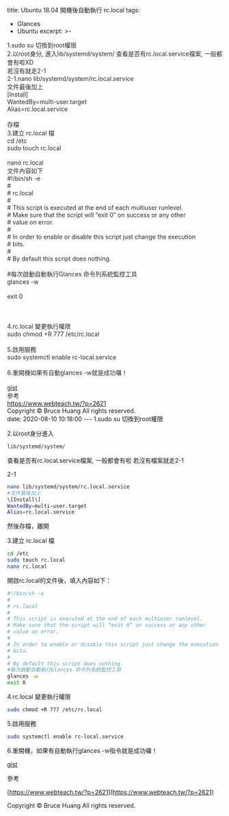 title: Ubuntu 18.04 開機後自動執行 rc.local
tags:
  - Glances
  - Ubuntu
excerpt: >-
  <div><span face="" style="color: #24292e;"><span style="background-color:
  white; font-size: 14px;">1.sudo su 切換到root權限</span></span></div><div><span
  face="" style="color: #24292e;"><span style="background-color: white;
  font-size: 14px;">2.以root身分, 進入lib/systemd/system/ 查看是否有rc.local.service檔案,
  一般都會有啦XD</span></span></div><div><span face="" style="color: #24292e;"><span
  style="background-color: white; font-size:
  14px;">若沒有就走2-1</span></span></div><div><span face="" style="color:
  #24292e;"><span style="background-color: white; font-size: 14px;">2-1.nano
  lib/systemd/system/rc.local.service</span></span></div><div><span face=""
  style="color: #24292e;"><span style="background-color: white; font-size:
  14px;">文件最後加上</span></span></div><div><span face="" style="color:
  #24292e;"><span style="background-color: white; font-size:
  14px;">[Install]</span></span></div><div><span face="" style="color:
  #24292e;"><span style="background-color: white; font-size:
  14px;">WantedBy=multi-user.target</span></span></div><div><span face=""
  style="color: #24292e;"><span style="background-color: white; font-size:
  14px;">Alias=rc.local.service</span></span></div><div><span face=""
  style="color: #24292e;"><span style="background-color: white; font-size:
  14px;"><br /></span></span></div><div><span face="" style="color:
  #24292e;"><span style="background-color: white; font-size:
  14px;">存檔</span></span></div><div><span face="" style="color: #24292e;"><span
  style="background-color: white; font-size: 14px;">3.建立 rc.local
  檔</span></span></div><div><span face="" style="color: #24292e;"><span
  style="background-color: white; font-size: 14px;">cd
  /etc</span></span></div><div><span face="" style="color: #24292e;"><span
  style="background-color: white; font-size: 14px;">sudo touch
  rc.local</span></span></div><div><span face="" style="color: #24292e;"><span
  style="background-color: white; font-size: 14px;"><br
  /></span></span></div><div><span face="" style="color: #24292e;"><span
  style="background-color: white; font-size: 14px;">nano
  rc.local</span></span></div><div><span face="" style="color: #24292e;"><span
  style="background-color: white; font-size:
  14px;">文件內容如下</span></span></div><div><span face="" style="color:
  #24292e;"><span style="background-color: white; font-size: 14px;">#!/bin/sh
  -e</span></span></div><div><span face="" style="color: #24292e;"><span
  style="background-color: white; font-size:
  14px;">#</span></span></div><div><span face="" style="color: #24292e;"><span
  style="background-color: white; font-size: 14px;">#
  rc.local</span></span></div><div><span face="" style="color: #24292e;"><span
  style="background-color: white; font-size:
  14px;">#</span></span></div><div><span face="" style="color: #24292e;"><span
  style="background-color: white; font-size: 14px;"># This script is executed at
  the end of each multiuser runlevel.</span></span></div><div><span face=""
  style="color: #24292e;"><span style="background-color: white; font-size:
  14px;"># Make sure that the script will “exit 0” on success or any
  other</span></span></div><div><span face="" style="color: #24292e;"><span
  style="background-color: white; font-size: 14px;"># value on
  error.</span></span></div><div><span face="" style="color: #24292e;"><span
  style="background-color: white; font-size:
  14px;">#</span></span></div><div><span face="" style="color: #24292e;"><span
  style="background-color: white; font-size: 14px;"># In order to enable or
  disable this script just change the execution</span></span></div><div><span
  face="" style="color: #24292e;"><span style="background-color: white;
  font-size: 14px;"># bits.</span></span></div><div><span face="" style="color:
  #24292e;"><span style="background-color: white; font-size:
  14px;">#</span></span></div><div><span face="" style="color: #24292e;"><span
  style="background-color: white; font-size: 14px;"># By default this script
  does nothing.</span></span></div><div><span face="" style="color:
  #24292e;"><span style="background-color: white; font-size: 14px;"><br
  /></span></span></div><div><span face="" style="color: #24292e;"><span
  style="background-color: white; font-size: 14px;">#每次啟動自動執行Glances
  命令列系統監控工具</span></span></div><div><span face="" style="color: #24292e;"><span
  style="background-color: white; font-size: 14px;">glances
  -w</span></span></div><div><span face="" style="color: #24292e;"><span
  style="background-color: white; font-size: 14px;"><br
  /></span></span></div><div><span face="" style="color: #24292e;"><span
  style="background-color: white; font-size: 14px;">exit
  0</span></span></div><div><span face="" style="color: #24292e;"><span
  style="background-color: white; font-size: 14px;"><br
  /></span></span></div><div><span face="" style="color: #24292e;"><span
  style="background-color: white; font-size: 14px;"><br
  /></span></span></div><div><span face="" style="color: #24292e;"><span
  style="background-color: white; font-size: 14px;"><br
  /></span></span></div><div><span face="" style="color: #24292e;"><span
  style="background-color: white; font-size: 14px;">4.rc.local
  變更執行權限</span></span></div><div><span face="" style="color: #24292e;"><span
  style="background-color: white; font-size: 14px;">sudo chmod +R 777
  /etc/rc.local</span></span></div><div><span face="" style="color:
  #24292e;"><span style="background-color: white; font-size: 14px;"><br
  /></span></span></div><div><span face="" style="color: #24292e;"><span
  style="background-color: white; font-size:
  14px;">5.啟用服務</span></span></div><div><span face="" style="color:
  #24292e;"><span style="background-color: white; font-size: 14px;">sudo
  systemctl enable rc-local.service</span></span></div><div><span face=""
  style="color: #24292e;"><span style="background-color: white; font-size:
  14px;"><br /></span></span></div><div><span face="" style="color:
  #24292e;"><span style="background-color: white; font-size:
  14px;">6.重開機如果有自動glances -w就是成功囉！</span></span></div><div><span face=""
  style="color: #24292e;"><span style="background-color: white; font-size:
  14px;"><br /></span></span></div><div><span face="" style="color:
  #24292e;"><span style="background-color: white; font-size: 14px;"><a
  href="https://gist.github.com/cn27529/58e6d84550819740eac1dfe568ef9c09">gist</a></span></span></div><div><span
  face="" style="color: #24292e;">參考</span></div><div><span face=""
  style="color: #24292e;"><a
  href="https://www.webteach.tw/?p=2621">https://www.webteach.tw/?p=2621</a></span></div><div
  class="blogger-post-footer">Copyright © Bruce Huang All rights reserved.</div>
date: 2020-08-10 10:18:00
---
1.sudo su 切換到root權限

2.以root身分進入
```bash
lib/systemd/system/ 
```
查看是否有rc.local.service檔案, 一般都會有啦
若沒有檔案就走2-1

2-1

```bash
nano lib/systemd/system/rc.local.service
#文件最後加上
\[Install\]
WantedBy=multi-user.target
Alias=rc.local.service
```

然後存檔，離開

3.建立 rc.local 檔

```bash
cd /etc
sudo touch rc.local
nano rc.local
```

開啟rc.local的文件後，填入內容如下：

```bash
#!/bin/sh -e
#
# rc.local
#
# This script is executed at the end of each multiuser runlevel.
# Make sure that the script will “exit 0” on success or any other
# value on error.
#
# In order to enable or disable this script just change the execution
# bits.
#
# By default this script does nothing.
#每次啟動自動執行Glances 命令列系統監控工具
glances -w
exit 0
```  

4.rc.local 變更執行權限
```bash
sudo chmod +R 777 /etc/rc.local
```

5.啟用服務
```bash
sudo systemctl enable rc-local.service
```

6.重開機，如果有自動執行glances -w指令就是成功囉！

[gist](https://gist.github.com/cn27529/58e6d84550819740eac1dfe568ef9c09)

參考

[https://www.webteach.tw/?p=2621](https://www.webteach.tw/?p=2621)

Copyright © Bruce Huang All rights reserved.
<!-- more -->